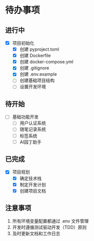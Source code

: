 # 待办事项

## 进行中
- [x] 项目初始化
  - [x] 创建 pyproject.toml
  - [x] 创建 Dockerfile
  - [x] 创建 docker-compose.yml
  - [x] 创建 .gitignore
  - [x] 创建 .env.example
  - [ ] 创建基础项目结构
  - [ ] 设置开发环境

## 待开始
- [ ] 基础功能开发
  - [ ] 用户认证系统
  - [ ] 随笔记录系统
  - [ ] 标签系统
  - [ ] AI园丁助手

## 已完成
- [x] 项目规划
  - [x] 确定技术栈
  - [x] 制定开发计划
  - [x] 创建项目文档

## 注意事项
1. 所有环境变量配置都通过 .env 文件管理
2. 开发时遵循测试驱动开发（TDD）原则
3. 及时更新文档和工作日志
